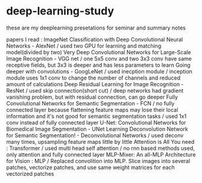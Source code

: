 # deep-learning-study
these are my deeplearning presetations for seminar and summary notes

papers I read : ImageNet Classification with Deep Convolutional Neural Networks - AlexNet / used two GPU for learning and matching model(divided by two)
                Very Deep Convolutional Networks for Large-Scale Image Recognition - VGG net / one 5x5 conv and two 3x3 conv have same receptive fields, but 3x3 is deeper and has less parameters to learn
                Going deeper with convolutions - GoogLeNet / used inecption module / inception module uses 1x1 conv to change the number of channels and reduced amount of calculations
                Deep Residual Learning for Image Recognition - ResNet / used skip connection(short cut) / deep networks had gradient vanishing problem, but with residual connection, can go deeper 
                Fully Convolutional Networks for Semantic Segmentation - FCN / no fully connected layer because flattening feature maps may lose their local information and it's not good for semantic segmentation tasks / used 1x1 conv instead of fully connected layer
                U-Net: Convolutional Networks for Biomedical Image Segmentation - UNet
                Learning Deconvolution Network for Semantic Segmentation! - Deconvolutional Networks / used deconv many times, upsampling feature maps little by little
                Attention is All You need : Transformer / used multi head self attention / no rnn based methods used, only attention and fully connected layer
                MLP-Mixer: An all-MLP Architecture for Vision : MLP / Replaced convolition into MLP. Slice images into several patches, vectorize patches, and use same weight matrices for each vectorized patches
                
               
            
